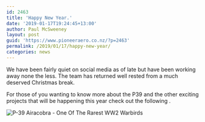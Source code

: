 ```yaml
---
id: 2463
title: 'Happy New Year.'
date: '2019-01-17T19:24:45+13:00'
author: Paul McSweeney
layout: post
guid: 'https://www.pioneeraero.co.nz/?p=2463'
permalink: /2019/01/17/happy-new-year/
categories: news
---
```


We have been fairly quiet on social media as of late but have been working away none the less. The team has returned well rested from a much deserved Christmas break.

For those of you wanting to know more about the P39 and the other exciting projects that will be happening this year check out the following .

![P-39 Airacobra - One Of The Rarest WW2 Warbirds](https://www.youtube.com/embed/SpTmQU0nHuA)
